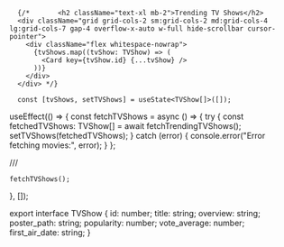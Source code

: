       {/*       <h2 className="text-xl mb-2">Trending TV Shows</h2>
      <div className="grid grid-cols-2 sm:grid-cols-2 md:grid-cols-4 lg:grid-cols-7 gap-4 overflow-x-auto w-full hide-scrollbar cursor-pointer">
        <div className="flex whitespace-nowrap">
          {tvShows.map((tvShow: TVShow) => (
            <Card key={tvShow.id} {...tvShow} />
          ))}
        </div>
      </div> */}

      const [tvShows, setTVShows] = useState<TVShow[]>([]);

useEffect(() => {
const fetchTVShows = async () => {
try {
const fetchedTVShows: TVShow[] = await fetchTrendingTVShows();
setTVShows(fetchedTVShows);
} catch (error) {
console.error("Error fetching movies:", error);
}
};

///

    fetchTVShows();

}, []);

export interface TVShow {
id: number;
title: string;
overview: string;
poster_path: string;
popularity: number;
vote_average: number;
first_air_date: string;
}
